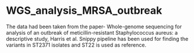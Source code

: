 # WGS_analysis_MRSA_outbreak
The data had been taken from the paper- Whole-genome sequencing for analysis of an outbreak of meticillin-resistant Staphylococcus aureus: a descriptive study, Harris et al.
Snippy pipeline has been used for finding the variants in ST2371 isolates and ST22 is used as reference.
